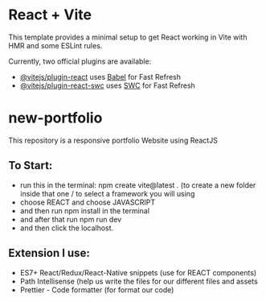 # React + Vite

This template provides a minimal setup to get React working in Vite with HMR and some ESLint rules.

Currently, two official plugins are available:

- [@vitejs/plugin-react](https://github.com/vitejs/vite-plugin-react/blob/main/packages/plugin-react/README.md) uses [Babel](https://babeljs.io/) for Fast Refresh
- [@vitejs/plugin-react-swc](https://github.com/vitejs/vite-plugin-react-swc) uses [SWC](https://swc.rs/) for Fast Refresh

# new-portfolio
This repository is a responsive portfolio Website using ReactJS 

## To Start:
- run this in the terminal: npm create vite@latest . (to create a new folder inside that one / to select a framework you will using
- choose REACT and choose JAVASCRIPT
- and then run npm install in the terminal 
- and after that run npm run dev
- and then click the localhost.

## Extension I use:
- ES7+ React/Redux/React-Native snippets (use for REACT components)
- Path Intellisense (help us write the files for our different files and assets
- Prettier - Code formatter (for format our code)
